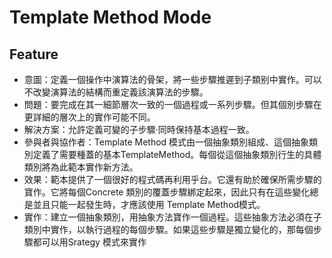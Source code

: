 # Template Method Mode

## Feature
 - 意圖：定義一個操作中演算法的骨架，將一些步驟推遲到子類别中實作。可以不改變演算法的結構而重定義該演算法的步驟。
 - 問題：要完成在其一細節層次一致的一個過程或一系列步驟。但其個別步驟在更詳細的層次上的實作可能不同。
 - 解決方案：允許定義可變的子步驟·同時保持基本過程一致。
 - 參與者與協作者：Template Method 模式由一個抽象類別組成、這個抽象類別定義了需要種蓋的基本TemplateMethod。每個從這個抽象類別行生的具體類別將為此範本實作新方法。
 - 效果：範本提供了一個很好的程式碼再利用乎台。它還有助於確保所需步驟的寶作。它將每個Concrete 類別的覆蓋步驟綁定起來，因此只有在這些變化總是並且只能一起發生時，才應該使用 Template Method模式。
 - 實作：建立一個抽象類別，用抽象方法寶作一個過程。這些抽象方法必須在子類別中實作，以執行過程的每個步驟。如果這些步驟是獨立變化的，那每個步驟都可以用Srategy 模式來實作